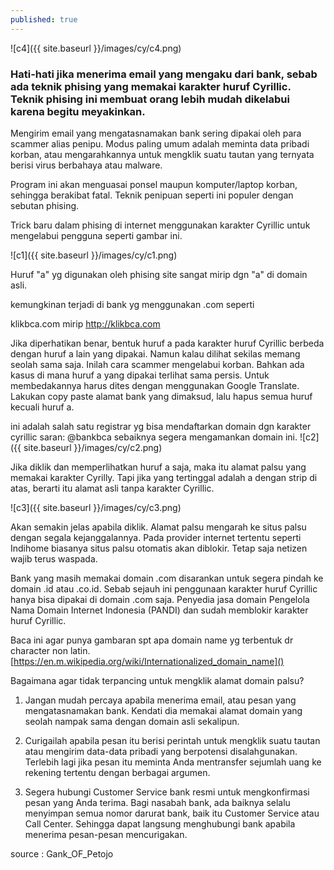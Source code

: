 ```yaml
---
published: true
---
```

![c4]({{ site.baseurl }}/images/cy/c4.png)

### Hati-hati jika menerima email yang mengaku dari bank, sebab ada teknik phising yang memakai karakter huruf Cyrillic. Teknik phising ini membuat orang lebih mudah dikelabui karena begitu meyakinkan.

Mengirim email yang mengatasnamakan bank sering dipakai oleh para scammer alias penipu. Modus paling umum adalah meminta data pribadi korban, atau mengarahkannya untuk mengklik suatu tautan yang ternyata berisi virus berbahaya atau malware.

Program ini akan menguasai ponsel maupun komputer/laptop korban, sehingga berakibat fatal. Teknik penipuan seperti ini populer dengan sebutan phising.

Trick baru dalam phising di internet menggunakan karakter Cyrillic untuk mengelabui pengguna seperti gambar ini.

![c1]({{ site.baseurl }}/images/cy/c1.png)

Huruf "a" yg digunakan oleh phising site sangat mirip dgn "a" di domain asli.

kemungkinan terjadi di bank yg menggunakan .com seperti

klikbcа.com mirip http://klikbca.com

Jika diperhatikan benar, bentuk huruf a pada karakter huruf Cyrillic berbeda dengan huruf a lain yang dipakai. Namun kalau dilihat sekilas memang seolah sama saja. Inilah cara scammer mengelabui korban. Bahkan ada kasus di mana huruf a yang dipakai terlihat sama persis.
Untuk membedakannya harus dites dengan menggunakan Google Translate. Lakukan copy paste alamat bank yang dimaksud, lalu hapus semua huruf kecuali huruf a.

ini adalah salah satu registrar yg bisa mendaftarkan domain dgn karakter cyrillic 
saran: 
@bankbca
sebaiknya segera mengamankan domain ini.
![c2]({{ site.baseurl }}/images/cy/c2.png)

Jika diklik dan memperlihatkan huruf a saja, maka itu alamat palsu yang memakai karakter Cyrilly. Tapi jika yang tertinggal adalah a dengan strip di atas, berarti itu alamat asli tanpa karakter Cyrillic.

![c3]({{ site.baseurl }}/images/cy/c3.png)

Akan semakin jelas apabila diklik. Alamat palsu mengarah ke situs palsu dengan segala kejanggalannya. Pada provider internet tertentu seperti Indihome biasanya situs palsu otomatis akan diblokir. Tetap saja netizen wajib terus waspada.

Bank yang masih memakai domain .com disarankan untuk segera pindah ke domain .id atau .co.id. Sebab sejauh ini penggunaan karakter huruf Cyrillic hanya bisa dipakai di domain .com saja. Penyedia jasa domain Pengelola Nama Domain Internet Indonesia (PANDI) dan sudah memblokir karakter huruf Cyrillic.

Baca ini agar punya gambaran spt apa domain name yg terbentuk dr character non latin.
[https://en.m.wikipedia.org/wiki/Internationalized_domain_name]()

Bagaimana agar tidak terpancing untuk mengklik alamat domain palsu?

1. Jangan mudah percaya apabila menerima email, atau pesan yang mengatasnamakan bank. Kendati dia memakai alamat domain yang seolah nampak sama dengan domain asli sekalipun.

2. Curigailah apabila pesan itu berisi perintah untuk mengklik suatu tautan atau mengirim data-data pribadi yang berpotensi disalahgunakan. Terlebih lagi jika pesan itu meminta Anda mentransfer sejumlah uang ke rekening tertentu dengan berbagai argumen.

3. Segera hubungi Customer Service bank resmi untuk mengkonfirmasi pesan yang Anda terima. Bagi nasabah bank, ada baiknya selalu menyimpan semua nomor darurat bank, baik itu Customer Service atau Call Center. Sehingga dapat langsung menghubungi bank apabila menerima pesan-pesan mencurigakan.

source : Gank_OF_Petojo
